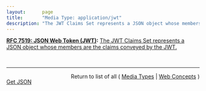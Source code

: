 ```yaml
---
layout:      page
title:       "Media Type: application/jwt"
description: "The JWT Claims Set represents a JSON object whose members are the claims conveyed by the JWT."
---
```


**[RFC 7519: JSON Web Token (JWT)](/specs/IETF/RFC/7519 "JSON Web Token (JWT) is a compact, URL-safe means of representing claims to be transferred between two parties. The claims in a JWT are encoded as a JSON object that is used as the payload of a JSON Web Signature (JWS) structure or as the plaintext of a JSON Web Encryption (JWE) structure, enabling the claims to be digitally signed or integrity protected with a Message Authentication Code (MAC) and/or encrypted."):** [The JWT Claims Set represents a JSON object whose members are the claims conveyed by the JWT.](http://tools.ietf.org/html/rfc7519#section-4 "Read documentation for Media Type &#34;application/jwt&#34;")

<br/>
<hr/>

<p style="float : left"><a href="application/jwt.json" title="Get JSON representing this particular Web Concept">Get JSON</a></p>
<p style="text-align: right">Return to list of all ( <a href="../media-types">Media Types</a> | <a href="../">Web Concepts</a> )</p>

